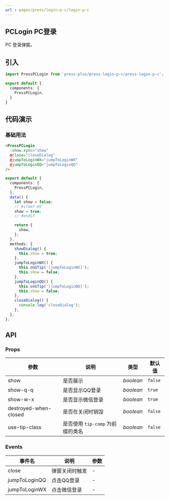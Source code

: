 ```yaml
---
url : pages/press/login-p-c/login-p-c
---
```


## PCLogin PC登录

PC 登录弹窗。

## 引入

```ts
import PressPCLogin from 'press-plus/press-login-p-c/press-login-p-c';

export default {
  components: {
    PressPCLogin,
  }
}
```

## 代码演示

### 基础用法


```html
<PressPCLogin
  :show.sync="show"
  @close="closeDialog"
  @jumpToLoginWX="jumpToLoginWX"
  @jumpToLoginQQ="jumpToLoginQQ"
/>
```

```ts
export default {
  components: {
    PressPCLogin,
  },
  data() {
    let show = false;
    // #ifdef H5
    show = true;
    // #endif

    return {
      show,
    };
  },
  methods: {
    showDialog() {
      this.show = true;
    },
    jumpToLoginWX() {
      this.onGTip('[jumpToLoginWX]');
      this.show = false;
    },
    jumpToLoginQQ() {
      this.onGTip('[jumpToLoginQQ]');
      this.show = false;
    },
    closeDialog() {    
      console.log('closeDialog');
    },
  },
};
```


## API

### Props

| 参数                  | 说明                             | 类型      | 默认值  |
| --------------------- | -------------------------------- | --------- | ------- |
| show                  | 是否展示                         | _boolean_ | `false` |
| show-q-q              | 是否显示QQ登录                   | _boolean_ | `true`  |
| show-w-x              | 是否显示微信登录                 | _boolean_ | `true`  |
| destroyed-when-closed | 是否在关闭时销毁                 | _boolean_ | `false` |
| use-tip-class         | 是否使用 `tip-comp` 为前缀的类名 | _boolean_ | `false` |

### Events

| 事件名        | 说明           | 参数 |
| ------------- | -------------- | ---- |
| close         | 弹窗关闭时触发 | -    |
| jumpToLoginQQ | 点击QQ登录     | -    |
| jumpToLoginWX | 点击微信登录   | -    |
